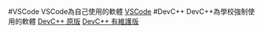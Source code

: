#VSCode
VSCode為自己使用的軟體
[VSCode](https://code.visualstudio.com/)
#DevC++
DevC++為學校強制使用的軟體
[DevC++ 原版](https://www.bloodshed.net/)
[DevC++ 有維護版](https://orwelldevcpp.blogspot.com/)
